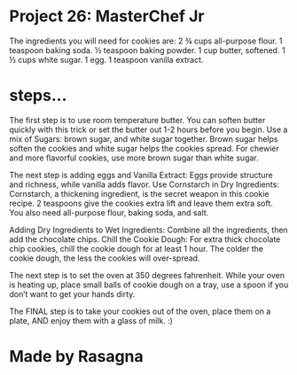 # Project 26: MasterChef Jr

The ingredients you will need for cookies are:
2 ¾ cups all-purpose flour.
1 teaspoon baking soda.
½ teaspoon baking powder.
1 cup butter, softened.
1 ½ cups white sugar.
1 egg.
1 teaspoon vanilla extract.

# steps...

The first step is to use room temperature butter. You can soften butter quickly with this trick or set the butter out 1-2 hours before you begin. Use a mix of Sugars: brown sugar, and white sugar together. Brown sugar helps soften the cookies and white sugar helps the cookies spread.  For chewier and more flavorful cookies, use more brown sugar than white sugar. 

The next step is adding  eggs and Vanilla Extract: Eggs provide structure and richness, while vanilla adds flavor. Use Cornstarch in Dry Ingredients: Cornstarch, a thickening ingredient, is the secret weapon in this cookie recipe. 2 teaspoons give the cookies extra lift and leave them extra soft. You also need all-purpose flour, baking soda, and salt. 

Adding Dry Ingredients to Wet Ingredients: Combine all the ingredients, then add the chocolate chips. Chill the Cookie Dough: For extra thick chocolate chip cookies, chill the cookie dough for at least 1 hour. The colder the cookie dough, the less the cookies will over-spread. 

The next step is to set the oven at 350 degrees fahrenheit. While your oven is heating up, place small balls of cookie dough on a tray, use a spoon if you don’t want to get your hands dirty. 

The FINAL step is to take your cookies out of the oven, place them on a plate, AND enjoy them with a glass of milk. :)

# Made by Rasagna
